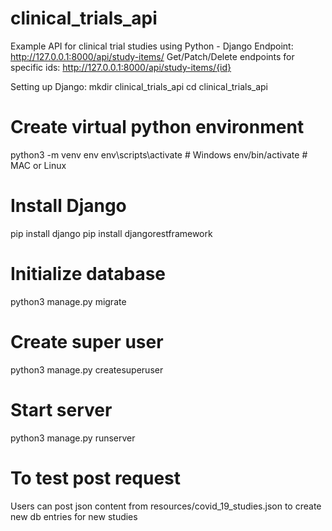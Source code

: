 # clinical_trials_api
Example API for clinical trial studies using Python - Django
Endpoint: http://127.0.0.1:8000/api/study-items/
Get/Patch/Delete endpoints for specific ids: http://127.0.0.1:8000/api/study-items/{id}

Setting up Django:
mkdir clinical_trials_api
cd clinical_trials_api

# Create virtual python environment
python3 -m venv env
env\scripts\activate # Windows 
env/bin/activate # MAC or Linux 

# Install Django
pip install django
pip install djangorestframework

# Initialize database
python3 manage.py migrate

# Create super user
python3 manage.py createsuperuser

# Start server
python3 manage.py runserver

# To test post request
Users can post  json content from resources/covid_19_studies.json to create new db entries for new studies
